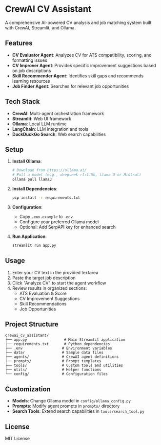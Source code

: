 # CrewAI CV Assistant

A comprehensive AI-powered CV analysis and job matching system built with CrewAI, Streamlit, and Ollama.

## Features

- **CV Evaluator Agent**: Analyzes CV for ATS compatibility, scoring, and formatting issues
- **CV Improver Agent**: Provides specific improvement suggestions based on job descriptions
- **Skill Recommender Agent**: Identifies skill gaps and recommends learning resources
- **Job Finder Agent**: Searches for relevant job opportunities

## Tech Stack

- **CrewAI**: Multi-agent orchestration framework
- **Streamlit**: Web UI framework
- **Ollama**: Local LLM runtime
- **LangChain**: LLM integration and tools
- **DuckDuckGo Search**: Web search capabilities

## Setup

1. **Install Ollama**:
   ```bash
   # Download from https://ollama.ai/
   # Pull a model (e.g., deepseek-r1:1.5b, Llama 3 or Mistral)
   ollama pull llama3
   ```

2. **Install Dependencies**:
   ```bash
   pip install -r requirements.txt
   ```

3. **Configuration**:
   - Copy `.env.example` to `.env`
   - Configure your preferred Ollama model
   - Optional: Add SerpAPI key for enhanced search

4. **Run Application**:
   ```bash
   streamlit run app.py
   ```

## Usage

1. Enter your CV text in the provided textarea
2. Paste the target job description
3. Click "Analyze CV" to start the agent workflow
4. Review results in organized sections:
   - ATS Evaluation & Score
   - CV Improvement Suggestions
   - Skill Recommendations
   - Job Opportunities

## Project Structure

```
crewai_cv_assistant/
├── app.py                 # Main Streamlit application
├── requirements.txt       # Python dependencies
├── .env                  # Environment variables
├── data/                 # Sample data files
├── agents/               # CrewAI agent definitions
├── prompts/              # Prompt templates
├── tools/                # Custom tools and utilities
├── utils/                # Helper functions
└── config/               # Configuration files
```

## Customization

- **Models**: Change Ollama model in `config/ollama_config.py`
- **Prompts**: Modify agent prompts in `prompts/` directory
- **Search Tools**: Extend search capabilities in `tools/search_tool.py`

## License

MIT License
